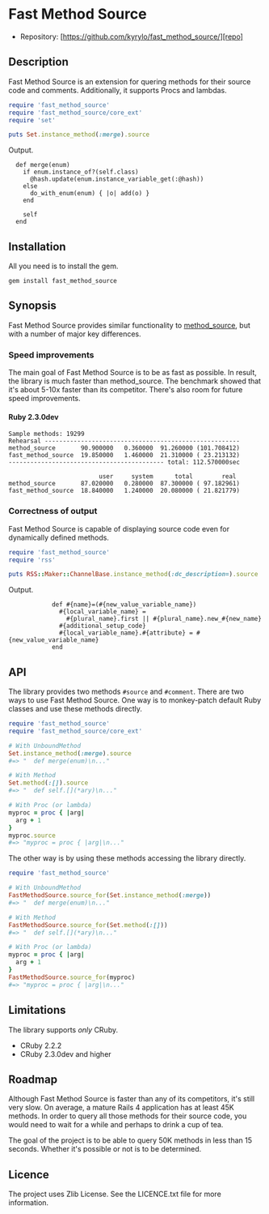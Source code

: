 # Fast Method Source

* Repository: [https://github.com/kyrylo/fast_method_source/][repo]

Description
-----------

Fast Method Source is an extension for quering methods for their source code and
comments. Additionally, it supports Procs and lambdas.

```ruby
require 'fast_method_source'
require 'fast_method_source/core_ext'
require 'set'

puts Set.instance_method(:merge).source
```

Output.

```
  def merge(enum)
    if enum.instance_of?(self.class)
      @hash.update(enum.instance_variable_get(:@hash))
    else
      do_with_enum(enum) { |o| add(o) }
    end

    self
  end
```

Installation
------------

All you need is to install the gem.

    gem install fast_method_source

Synopsis
--------

Fast Method Source provides similar functionality to [method_source][ms], but
with a number of major key differences.

### Speed improvements

The main goal of Fast Method Source is to be as fast as possible. In result, the
library is much faster than method_source. The benchmark showed that it's
about 5-10x faster than its competitor. There's also room for future speed
improvements.

#### Ruby 2.3.0dev

```
Sample methods: 19299
Rehearsal ------------------------------------------------------
method_source       90.900000   0.360000  91.260000 (101.708412)
fast_method_source  19.850000   1.460000  21.310000 ( 23.213132)
------------------------------------------- total: 112.570000sec

                         user     system      total        real
method_source       87.020000   0.280000  87.300000 ( 97.182961)
fast_method_source  18.840000   1.240000  20.080000 ( 21.821779)
```

### Correctness of output

Fast Method Source is capable of displaying source code even for dynamically
defined methods.

```ruby
require 'fast_method_source'
require 'rss'

puts RSS::Maker::ChannelBase.instance_method(:dc_description=).source
```

Output.

```
            def #{name}=(#{new_value_variable_name})
              #{local_variable_name} =
                #{plural_name}.first || #{plural_name}.new_#{new_name}
              #{additional_setup_code}
              #{local_variable_name}.#{attribute} = #{new_value_variable_name}
            end
```

API
---

The library provides two methods `#source` and `#comment`. There are two ways to
use Fast Method Source. One way is to monkey-patch default Ruby classes and use
these methods directly.

```ruby
require 'fast_method_source'
require 'fast_method_source/core_ext'

# With UnboundMethod
Set.instance_method(:merge).source
#=> "  def merge(enum)\n..."

# With Method
Set.method(:[]).source
#=> "  def self.[](*ary)\n..."

# With Proc (or lambda)
myproc = proc { |arg|
  arg + 1
}
myproc.source
#=> "myproc = proc { |arg|\n..."
```

The other way is by using these methods accessing the library directly.

```ruby
require 'fast_method_source'

# With UnboundMethod
FastMethodSource.source_for(Set.instance_method(:merge))
#=> "  def merge(enum)\n..."

# With Method
FastMethodSource.source_for(Set.method(:[]))
#=> "  def self.[](*ary)\n..."

# With Proc (or lambda)
myproc = proc { |arg|
  arg + 1
}
FastMethodSource.source_for(myproc)
#=> "myproc = proc { |arg|\n..."
```

Limitations
-----------

The library supports *only* CRuby.

* CRuby 2.2.2
* CRuby 2.3.0dev and higher

Roadmap
-------

Although Fast Method Source is faster than any of its competitors, it's still
very slow. On average, a mature Rails 4 application has at least 45K methods. In
order to query all those methods for their source code, you would need to wait
for a while and perhaps to drink a cup of tea.

The goal of the project is to be able to query 50K methods in less than 15
seconds. Whether it's possible or not is to be determined.

Licence
-------

The project uses Zlib License. See the LICENCE.txt file for more information.

[repo]: https://github.com/kyrylo/fast_method_source/ "Home page"
[ms]: https://github.com/banister/method_source
